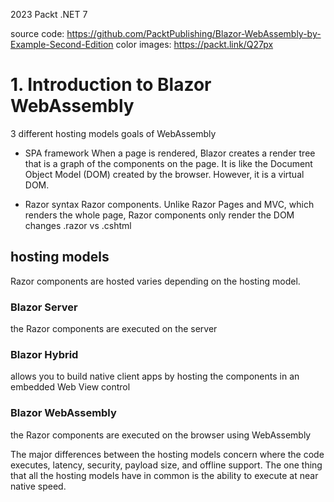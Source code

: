 2023
Packt
.NET 7

source code: https://github.com/PacktPublishing/Blazor-WebAssembly-by-Example-Second-Edition
color images: https://packt.link/Q27px

# 1. Introduction to Blazor WebAssembly
3 different hosting models
goals of WebAssembly

- SPA framework
When a page is rendered, Blazor creates a render tree that is a graph of the components on the page. It is like the Document Object Model (DOM) created by the browser. However, it is a virtual DOM.

- Razor syntax
Razor components. 
    Unlike Razor Pages and MVC, which renders the whole page, Razor components only render the DOM changes
    .razor vs .cshtml

## hosting models
Razor components are hosted varies depending on the hosting model.
### Blazor Server
the Razor components are executed on the server
### Blazor Hybrid
allows you to build native client apps by hosting the components in an embedded Web View control
### Blazor WebAssembly
the Razor components are executed on the browser using WebAssembly

The major differences between the hosting models concern where the code executes, latency, security, payload size, and offline support. 
The one thing that all the hosting models have in common is the ability to execute at near native speed.